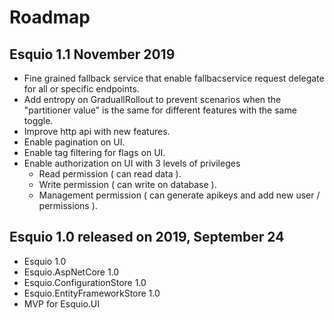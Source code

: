 
# Roadmap 

## Esquio 1.1  November 2019

- Fine grained fallback service that enable fallbacservice request delegate for all or specific endpoints.
- Add entropy on GraduallRollout to prevent scenarios when the "partitioner value" is the same for different features with the same toggle.
- Improve http api with new features.
- Enable pagination on UI.
- Enable tag filtering for flags on UI.
- Enable authorization on UI with 3 levels of privileges
    - Read permission ( can read data ).
    - Write permission ( can write on database ).
    - Management permission ( can generate apikeys and add new user / permissions ).

## Esquio 1.0 released on 2019, September 24

- Esquio 1.0
- Esquio.AspNetCore 1.0
- Esquio.ConfigurationStore 1.0
- Esquio.EntityFrameworkStore 1.0
- MVP for Esquio.UI


